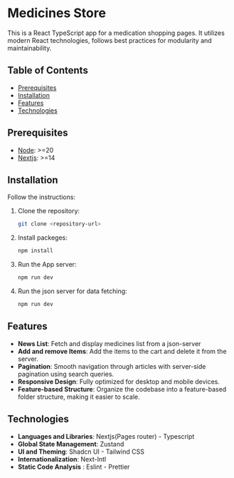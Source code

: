 # Medicines Store

This is a React TypeScript app for a medication shopping pages. It utilizes modern React technologies, follows best practices for modularity and maintainability.


## Table of Contents
- [Prerequisites](#prerequisites)
- [Installation](#installation)
- [Features](#features)
- [Technologies](#technologis)

## Prerequisites
- [Node](https://nodejs.org/en): >=20
- [Nextjs](https://nextjs.org): >=14

## Installation
Follow the instructions:

1. Clone the repository:
   ```bash
   git clone <repository-url>
   ```

2. Install packeges:
   ```bash
   npm install
   ```

3. Run the App server:
   ```bash
   npm run dev
   ```

4. Run the json server for data fetching:
   ```bash
   npm run dev
   ```

## Features

- **News List**: Fetch and display medicines list from a json-server
- **Add and remove Items**: Add the items to the cart and delete it from the server.
- **Pagination**: Smooth navigation through articles with  server-side pagination using search queries.
- **Responsive Design**: Fully optimized for desktop and mobile devices.
- **Feature-based Structure**: Organize the codebase into a feature-based folder structure, making it easier to scale.


## Technologies

- **Languages and Libraries**: Nextjs(Pages router) - Typescript
- **Global State Management**: Zustand
- **UI and Theming**: Shadcn UI - Tailwind CSS
- **Internationalization**: Next-Intl
- **Static Code Analysis** : Eslint - Prettier

